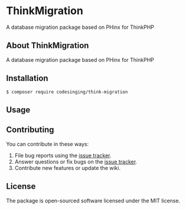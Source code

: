 # ThinkMigration

A database migration package based on PHinx for ThinkPHP

## About ThinkMigration

A database migration package based on PHinx for ThinkPHP

## Installation

```shell
$ composer require codesinging/think-migration
```

## Usage

## Contributing

You can contribute in these ways:

1. File bug reports using the [issue tracker](https://github.com/codesinging/think-migration/issues).
2. Answer questions or fix bugs on the [issue tracker](https://github.com/codesinging/think-migration/issues).
3. Contribute new features or update the wiki.

## License

The package is open-sourced software licensed under the MIT license.